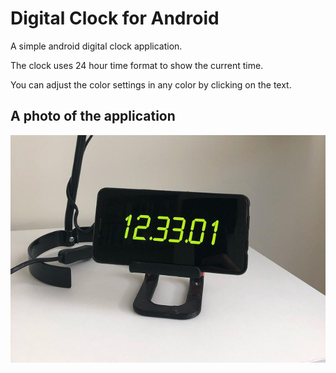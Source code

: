 # Digital Clock for Android

A simple android digital clock application.

The clock uses 24 hour time format to show the current time. 

You can adjust the color settings in any color by clicking on the text.

## A photo of the application

![Digital Clock](https://github.com/muratkisa/DigitalClock/blob/master/digitalclock.png)